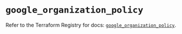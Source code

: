 # `google_organization_policy`

Refer to the Terraform Registry for docs: [`google_organization_policy`](https://registry.terraform.io/providers/hashicorp/google-beta/6.46.0/docs/resources/google_organization_policy).

